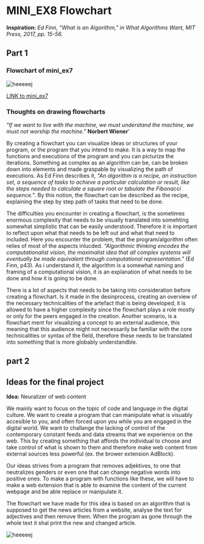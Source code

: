 # MINI_EX8 Flowchart
**Inspiration:** _Ed Finn, “What is an Algorithm,” in What Algorithms Want, MIT Press, 2017, pp. 15-56._

## Part 1

### Flowchart of mini_ex7

![heeeeej](https://github.com/madsdixen/mini_ex/blob/master/mini_ex9/mini_ex7%20Flow%20Chart.png?raw=true)

[LINK to mini_ex7](https://github.com/madsdixen/mini_ex/tree/master/mini_ex7)

### Thoughts on drawing flowcharts

_"If we want to live with the machine, we must understand the machine, we must not
worship the machine."_ **Norbert Wiener**'

By creating a flowchart you can visualize ideas or structures of your program, or the program that you intend to make. It is a way to map the functions and executions of the program and you can picturize the iterations. Something as complex as an algorithm can be, can be broken down into elements and made graspable by visualizing the path of executions. As Ed Finn describes it, _"An algorithm is a recipe, an instruction set, a sequence of tasks to achieve a particular calculation or result, like the steps needed to calculate a square root or tabulate the Fibonacci sequence."_. By this notion, the flowchart can be described as the recipe, explaining the step by step path of tasks that need to be done. 

The difficulties you encounter in creating a flowchart, is the sometimes enormous complexity that needs to be visually translated into somehting somewhat simplistic that can be easily understood. Therefore it is important to reflect upon what that needs to be left out and what that need to included. Here you encounter the problem, that the program/algorithm often relies of most of the aspects inlucded. _"Algorithmic thinking encodes the computationalist vision, the maximalist idea that all complex systems will eventually be made equivalent through computational representation."_ (Ed Finn, p43). As i understand it, the algorithm is a somewhat naming and framing of a computational vision, it is an explanation of what needs to be done and how it is going to be done.

There is a lot of aspects that needs to be taking into consideration before creating a flowchart. Is it made in the desinprocess, creating an overview of the necessary technicalities of the artefact that is being developed, it is allowed to have a higher complexity since the flowchart plays a role mostly or only for the peers engaged in the creation. Another scenario, is a flowchart ment for visualizing a concept to an external audience, this meaning that this audience might not necessarily be familiar with the core technicalities or syntax of the field, therefore these needs to be translated into something that is more globably understandble.

## part 2

## Ideas for the final project

**Idea:** Neuralizer of web content

We mainly want to focus on the topic of code and language in the digital culture. We want to create a program that can manipulate what is visuably accesible to you, and often forced upon you while you are engaged in the digital world. We want to challange the lacking of control of the contemporary constant feeds and data streams that we experience on the web. This by creating something that affords the individual to choose and take control of what is shown to them and therefore make web content from external sources less powerful (ex. the brower extension AdBlock).

Our ideas strives from a program that removes adjektives, to one that neutralizes genders or even one that can change negative words into positive ones. To make a program with functions like these, we will have to make a web extension that is able to examine the content of the current webpage and be able replace or manipulate it.

The flowchart we have made for this idea is based on an algorithm that is supposed to get the news articles from a website, analyse the text for adjectives and then remove them. When the program as gone through the whole text it shal print the new and changed article.

![heeeeej](https://github.com/madsdixen/mini_ex/blob/master/mini_ex9/Flowchart%20final%20project.png?raw=true)
